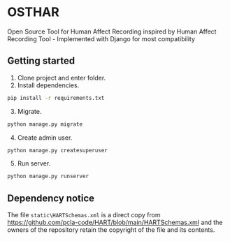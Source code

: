 # OSTHAR
Open Source Tool for Human Affect Recording inspired by Human Affect Recording Tool - Implemented with Django for most compatibility

## Getting started

1. Clone project and enter folder.
2. Install dependencies.
```bash
pip install -r requirements.txt
```
3. Migrate.
```bash
python manage.py migrate
```
4. Create admin user.
```bash
python manage.py createsuperuser
```
5. Run server.
```bash
python manage.py runserver
```

## Dependency notice

The file `static\HARTSchemas.xml` is a direct copy from https://github.com/pcla-code/HART/blob/main/HARTSchemas.xml and the owners of the repository retain the copyright of the file and its contents.